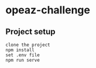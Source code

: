 # opeaz-challenge

## Project setup
```
clone the project
npm install
set .env file
npm run serve
```

